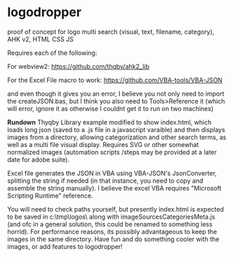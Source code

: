 # logodropper
proof of concept for logo multi search (visual, text, filename, category), AHK v2, HTML CSS JS

Requires each of the following:

For webview2:
https://github.com/thqby/ahk2_lib

For the Excel File macro to work:
https://github.com/VBA-tools/VBA-JSON

and even though it gives you an error, I believe you not only need to import the createJSON.bas, but I think you also need to Tools>Reference it (which will error, ignore it as otherwise I couldnt get it to run on two machines)

**Rundown**
Thyqby Library example modified to show index.html, which loads long json (saved to a .js file in a javascript varaible) and then displays images from a directory, allowing categorization and other search terms, as well as a multi file visual display.  Requires SVG or other somewhat normalized images (automation scripts /steps may be provided at a later date for adobe suite).

Excel file generates the JSON in VBA using VBA-JSON's JsonConverter, splitting the string if needed (in that instance, you need to copy and assemble the string manually).  I believe the excel VBA requires "Microsoft Scripting Runtime" reference.

You will need to check paths yourself, but presently index.html is expected to be saved in c:\tmp\logos\ along with imageSourcesCategoriesMeta.js (and ofc in a general solution, this could be renamed to something less horrid).  For performance reasons, its possibly advantageous to keep the images in the same directory.  Have fun and do something cooler with the images, or add features to logodropper!
